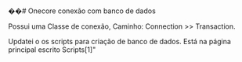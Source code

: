 ��# Onecore conexão com banco de dados

Possui uma Classe de conexão, Caminho: Connection >> Transaction. 

Updatei o os scripts para criação de banco de dados. Está na página principal escrito Scripts[1]"




